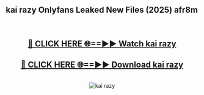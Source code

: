 <h2>kai razy Onlyfans Leaked New Files (2025) afr8m</h2>
<br>
<div align="center">
<h2><a href="https://mediafiles.top/kai_razy&ref=git" rel="nofollow">🔴 CLICK HERE 🌐==►► Watch kai razy</a></h2>
<h2><a href="https://mediafiles.top/kai_razy&ref=git" rel="nofollow">🔴 CLICK HERE 🌐==►► Download kai razy</a></h2>
<br>
<a href="https://mediafiles.top/kai_razy&ref=git" rel="nofollow" data-target="animated-image.originalLink"><img src="https://i.ibb.co.com/xMMVF88/686577567.gif" alt="kai razy" style="max-width: 100%; display: inline-block;" data-target="animated-image.originalImage"></a>
</div>
<br>
<br>